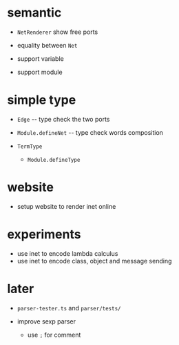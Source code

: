 # semantic

- `NetRenderer` show free ports

- equality between `Net`

- support variable

- support module

# simple type

- `Edge` -- type check the two ports

- `Module.defineNet` -- type check words composition

- `TermType`
  - `Module.defineType`

# website

- setup website to render inet online

# experiments

- use inet to encode lambda calculus
- use inet to encode class, object and message sending

# later

- `parser-tester.ts` and `parser/tests/`

- improve sexp parser

  - use `;` for comment
